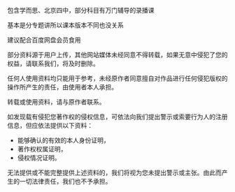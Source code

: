 包含学而思、北京四中，部分科目有万门辅导的录播课

基本是分专题讲所以课本版本不同也没关系

建议配合百度网盘会员食用

部分资料源于用户上传，其他网站媒体未经同意不得转载，如果无意中侵犯了您的权益，请联系我们，将及时删除。

任何人使用资料均只能用于参考，未经原作者同意擅自对作品进行任何侵犯版权的操作所产生的责任，由使用者本人承担。

转载或使用资料，请与原作者联系。

如发现载有侵犯您著作权的侵权信息，可依法向我们提出警示或索要行为人的注册信息，但应依法提供以下资料： 

- 能够确认的有效的本人身份证明，
- 著作权权属证明，
- 侵权情况证明。

无法提供或不能完整提供上述资料的，我们将视为您未提出警示或主张。由此而产生的一切法律责任，我们也不予承担。 
